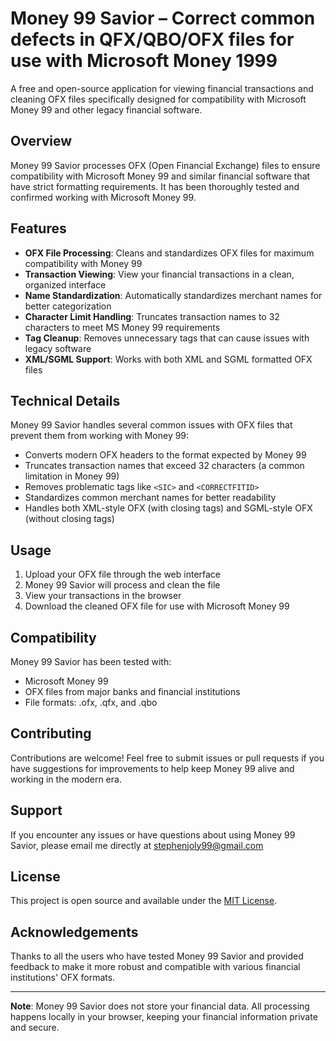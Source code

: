# Money 99 Savior – Correct common defects in QFX/QBO/OFX files for use with Microsoft Money 1999

A free and open-source application for viewing financial transactions and cleaning OFX files specifically designed for compatibility with Microsoft Money 99 and other legacy financial software.

## Overview

Money 99 Savior processes OFX (Open Financial Exchange) files to ensure compatibility with Microsoft Money 99 and similar financial software that have strict formatting requirements. It has been thoroughly tested and confirmed working with Microsoft Money 99.

## Features

- **OFX File Processing**: Cleans and standardizes OFX files for maximum compatibility with Money 99
- **Transaction Viewing**: View your financial transactions in a clean, organized interface
- **Name Standardization**: Automatically standardizes merchant names for better categorization
- **Character Limit Handling**: Truncates transaction names to 32 characters to meet MS Money 99 requirements
- **Tag Cleanup**: Removes unnecessary tags that can cause issues with legacy software
- **XML/SGML Support**: Works with both XML and SGML formatted OFX files

## Technical Details

Money 99 Savior handles several common issues with OFX files that prevent them from working with Money 99:

- Converts modern OFX headers to the format expected by Money 99
- Truncates transaction names that exceed 32 characters (a common limitation in Money 99)
- Removes problematic tags like `<SIC>` and `<CORRECTFITID>`
- Standardizes common merchant names for better readability
- Handles both XML-style OFX (with closing tags) and SGML-style OFX (without closing tags)

## Usage

1. Upload your OFX file through the web interface
2. Money 99 Savior will process and clean the file
3. View your transactions in the browser
4. Download the cleaned OFX file for use with Microsoft Money 99

## Compatibility

Money 99 Savior has been tested with:
- Microsoft Money 99
- OFX files from major banks and financial institutions
- File formats: .ofx, .qfx, and .qbo

## Contributing

Contributions are welcome! Feel free to submit issues or pull requests if you have suggestions for improvements to help keep Money 99 alive and working in the modern era.

## Support

If you encounter any issues or have questions about using Money 99 Savior, please email me directly at stephenjoly99@gmail.com

## License

This project is open source and available under the [MIT License](LICENSE).

## Acknowledgements

Thanks to all the users who have tested Money 99 Savior and provided feedback to make it more robust and compatible with various financial institutions' OFX formats.

---

**Note**: Money 99 Savior does not store your financial data. All processing happens locally in your browser, keeping your financial information private and secure.
